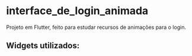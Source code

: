 # interface_de_login_animada

Projeto em Flutter, feito para estudar recursos de animações para o login.

## Widgets utilizados:

